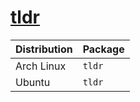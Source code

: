 # [tldr](https://github.com/tldr-pages/tldr)

| Distribution | Package |
| ------------ | ------- |
| Arch Linux   | `tldr`  |
| Ubuntu       | `tldr`  |
